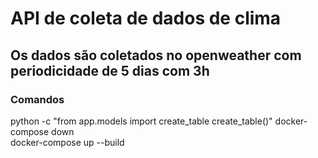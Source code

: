 # API de coleta de dados de clima

## Os dados são coletados no openweather com periodicidade de 5 dias com 3h

### Comandos
python -c "from app.models import create_table create_table()"
docker-compose down  
docker-compose up --build 